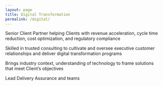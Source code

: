 ```yaml
---
layout: page
title: Digital Transformation
permalink: /digital/
---
```


Senior Client Partner helping Clients with revenue acceleration, cycle time reduction, cost optimization, and regulatory compliance

Skilled in trusted consulting to cultivate and oversee executive customer relationships and deliver digital transformation programs

Brings industry context, understanding of technology to frame solutions that meet Client’s objectives 

Lead Delivery Assurance and teams
